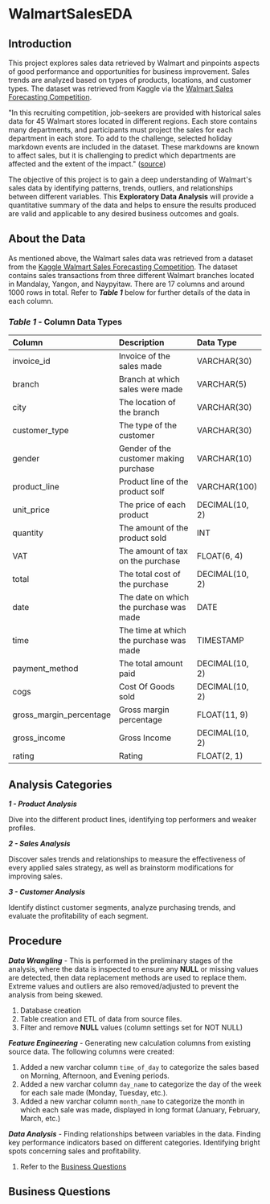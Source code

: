 # WalmartSalesEDA
## Introduction
This project explores sales data retrieved by Walmart and pinpoints aspects of good performance and opportunities for business improvement. Sales trends are analyzed based on types of products, locations, and customer types. The dataset was retrieved from Kaggle via the [Walmart Sales Forecasting Competition](https://www.kaggle.com/c/walmart-recruiting-store-sales-forecasting).

"In this recruiting competition, job-seekers are provided with historical sales data for 45 Walmart stores located in different regions. Each store contains many departments, and participants must project the sales for each department in each store. To add to the challenge, selected holiday markdown events are included in the dataset. These markdowns are known to affect sales, but it is challenging to predict which departments are affected and the extent of the impact." ([source](https://www.kaggle.com/c/walmart-recruiting-store-sales-forecasting))

The objective of this project is to gain a deep understanding of Walmart's sales data by identifying patterns, trends, outliers, and relationships between different variables. This **Exploratory Data Analysis** will provide a quantitative summary of the data and helps to ensure the results produced are valid and applicable to any desired business outcomes and goals.

## About the Data
As mentioned above, the Walmart sales data was retrieved from a dataset from the [Kaggle Walmart Sales Forecasting Competition](https://www.kaggle.com/c/walmart-recruiting-store-sales-forecasting). The dataset contains sales transactions from three different Walmart branches located in Mandalay, Yangon, and Naypyitaw. There are 17 columns and around 1000 rows in total. Refer to ***Table 1*** below for further details of the data in each column.

### *Table 1* - Column Data Types

| Column                  | Description                             | Data Type      |
| :---------------------- | :-------------------------------------- | :------------- |
| invoice_id              | Invoice of the sales made               | VARCHAR(30)    |
| branch                  | Branch at which sales were made         | VARCHAR(5)     |
| city                    | The location of the branch              | VARCHAR(30)    |
| customer_type           | The type of the customer                | VARCHAR(30)    |
| gender                  | Gender of the customer making purchase  | VARCHAR(10)    |
| product_line            | Product line of the product solf        | VARCHAR(100)   |
| unit_price              | The price of each product               | DECIMAL(10, 2) |
| quantity                | The amount of the product sold          | INT            |
| VAT                 | The amount of tax on the purchase       | FLOAT(6, 4)    |
| total                   | The total cost of the purchase          | DECIMAL(10, 2) |
| date                    | The date on which the purchase was made | DATE           |
| time                    | The time at which the purchase was made | TIMESTAMP      |
| payment_method                 | The total amount paid                   | DECIMAL(10, 2) |
| cogs                    | Cost Of Goods sold                      | DECIMAL(10, 2) |
| gross_margin_percentage | Gross margin percentage                 | FLOAT(11, 9)   |
| gross_income            | Gross Income                            | DECIMAL(10, 2) |
| rating                  | Rating                                  | FLOAT(2, 1)    |

## Analysis Categories
***1 - Product Analysis***

Dive into the different product lines, identifying top performers and weaker profiles.

***2 - Sales Analysis***

Discover sales trends and relationships to measure the effectiveness of every applied sales strategy, as well as brainstorm modifications for improving sales.

***3 - Customer Analysis***

Identify distinct customer segments, analyze purchasing trends, and evaluate the profitability of each segment.

## Procedure
***Data Wrangling*** - This is performed in the preliminary stages of the analysis, where the data is inspected to ensure any **NULL** or missing values are detected, then data replacement methods are used to replace them. Extreme values and outliers are also removed/adjusted to prevent the analysis from being skewed.
1. Database creation
2. Table creation and ETL of data from source files.
3. Filter and remove **NULL** values (column settings set for NOT NULL)

***Feature Engineering*** - Generating new calculation columns from existing source data. The following columns were created:
1. Added a new varchar column `time_of_day` to categorize the sales based on Morning, Afternoon, and Evening periods.
2. Added a new varchar column `day_name` to categorize the day of the week for each sale made (Monday, Tuesday, etc.).
3. Added a new varchar column `month_name` to categorize the month in which each sale was made, displayed in long format (January, February, March, etc.)

***Data Analysis*** - Finding relationships between variables in the data. Finding key performance indicators based on different categories. Identifying bright spots concerning sales and profitability.
1. Refer to the [Business Questions](##business-questions)

## Business Questions








